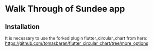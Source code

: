 # Walk Through of Sundee app


## Installation
It is necessary to use the forked plugin flutter_circular_chart from here: https://github.com/tomasbaran/flutter_circular_chart/tree/more_options
